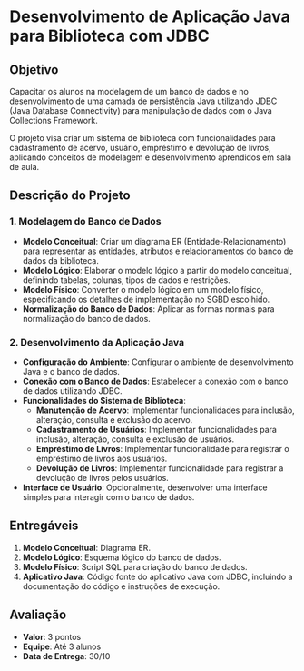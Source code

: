 # Desenvolvimento de Aplicação Java para Biblioteca com JDBC

## Objetivo
Capacitar os alunos na modelagem de um banco de dados e no desenvolvimento de uma camada de persistência Java utilizando JDBC (Java Database Connectivity) para manipulação de dados com o Java Collections Framework.

O projeto visa criar um sistema de biblioteca com funcionalidades para cadastramento de acervo, usuário, empréstimo e devolução de livros, aplicando conceitos de modelagem e desenvolvimento aprendidos em sala de aula.

## Descrição do Projeto

### 1. Modelagem do Banco de Dados
- **Modelo Conceitual**: Criar um diagrama ER (Entidade-Relacionamento) para representar as entidades, atributos e relacionamentos do banco de dados da biblioteca.
- **Modelo Lógico**: Elaborar o modelo lógico a partir do modelo conceitual, definindo tabelas, colunas, tipos de dados e restrições.
- **Modelo Físico**: Converter o modelo lógico em um modelo físico, especificando os detalhes de implementação no SGBD escolhido.
- **Normalização do Banco de Dados**: Aplicar as formas normais para normalização do banco de dados.

### 2. Desenvolvimento da Aplicação Java
- **Configuração do Ambiente**: Configurar o ambiente de desenvolvimento Java e o banco de dados.
- **Conexão com o Banco de Dados**: Estabelecer a conexão com o banco de dados utilizando JDBC.
- **Funcionalidades do Sistema de Biblioteca**:
    - **Manutenção de Acervo**: Implementar funcionalidades para inclusão, alteração, consulta e exclusão do acervo.
    - **Cadastramento de Usuários**: Implementar funcionalidades para inclusão, alteração, consulta e exclusão de usuários.
    - **Empréstimo de Livros**: Implementar funcionalidade para registrar o empréstimo de livros aos usuários.
    - **Devolução de Livros**: Implementar funcionalidade para registrar a devolução de livros pelos usuários.
- **Interface de Usuário**: Opcionalmente, desenvolver uma interface simples para interagir com o banco de dados.

## Entregáveis
1. **Modelo Conceitual**: Diagrama ER.
2. **Modelo Lógico**: Esquema lógico do banco de dados.
3. **Modelo Físico**: Script SQL para criação do banco de dados.
4. **Aplicativo Java**: Código fonte do aplicativo Java com JDBC, incluindo a documentação do código e instruções de execução.

## Avaliação
- **Valor**: 3 pontos
- **Equipe**: Até 3 alunos
- **Data de Entrega**: 30/10
